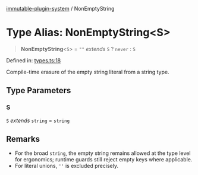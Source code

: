 [immutable-plugin-system](../README.md) / NonEmptyString

# Type Alias: NonEmptyString\<S\>

> **NonEmptyString**\<`S`\> = `""` *extends* `S` ? `never` : `S`

Defined in: [types.ts:18](https://github.com/agladysh/immutable-plugin-system/blob/main/src/types.ts#L18)

Compile-time erasure of the empty string literal from a string type.

## Type Parameters

### S

`S` *extends* `string` = `string`

## Remarks

- For the broad `string`, the empty string remains allowed at the type level
  for ergonomics; runtime guards still reject empty keys where applicable.
- For literal unions, `''` is excluded precisely.
